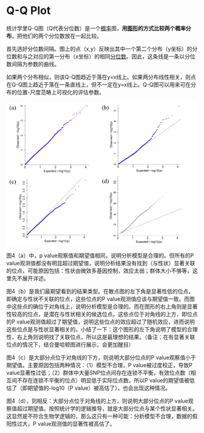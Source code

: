 # Q-Q Plot

统计学里Q-Q图（Q代表分位数）是一个[概率](https://baike.baidu.com/item/%E6%A6%82%E7%8E%87/828845)图，**用**[**图形**](https://baike.baidu.com/item/%E5%9B%BE%E5%BD%A2/773307)**的方式比较两个概率分布**，把他们的两个分位数放在一起比较。

首先选好分位数间隔。图上的点（x,y）反映出其中一个第二个分布（y坐标）的分位数和与之对应的第一分布（x坐标）的相同[分位数](https://baike.baidu.com/item/%E5%88%86%E4%BD%8D%E6%95%B0)。因此，这条线是一条以分位数间隔为参数的曲线。

如果两个分布相似，则该Q-Q图趋近于落在y=x线上。如果两分布线性相关，则点在Q-Q图上趋近于落在一条直线上，但不一定在y=x线上。Q-Q图可以用来可在分布的位置-尺度范畴上可视化的评估参数。

![](../.gitbook/assets/image%20%2884%29.png)

图4（a）中，p value观察值和期望值相同，说明分析模型是合理的。但所有的P value观测值都没有明显超过期望值，说明分析结果没有找到（与性状）显著关联的位点，可能原因包括：性状由微效多基因控制，效应太弱；群体大小不够等，这里先不展开详述。

图4（b）是我们最期望看到的结果类型。在散点图的左下角是显著性低的位点，即确定与性状不关联的位点，这些位点的P value观测值应该与期望值一致。而图中这些点的确位于对角线上，说明分析模型是合理的。而在图形的右上角则是显著性较高的位点，是潜在与性状相关的候选位点。这些点位于对角线的上方，即位点的P value观测值超过了期望值，说明这些位点的效应超过了随机效应，进而说明这些位点是与性状显著相关的。小结了一下：这个图形的左下角说明了模型的合理性，右上角则说明找了关联位点，所以这是最理想的结果。（备注：在有显著关联位点的情况下，结合曼哈顿图进行展示，会更加醒目）

图4（c）是大部分点位于对角线的下方，则说明大部分位点的P value观察值小于期望值。主要原因包括两种情况：（1）模型不合理，P value被过度校正，导致P value显著性过低；（2）群体中大量SNP位点间存在连锁不平衡，有效位点数（相互间不存在连锁不平衡的位点）明显低于实际位点数，所以P value的期望值被低估了（即期望值的-log10（P value）被高估了），也会出现这种情况。

图4（d），则相反：大部分点位于对角线的上方，则说明大部分位点的P value观察值超过期望值。按照统计学的逻辑推导，就是大部分位点与某个性状显著相关。这显然是不符合生物学逻辑的，那么这只有一种可能：分析模型不合理，数据的假阳性过大，P value观测值的显著性被高估了。

